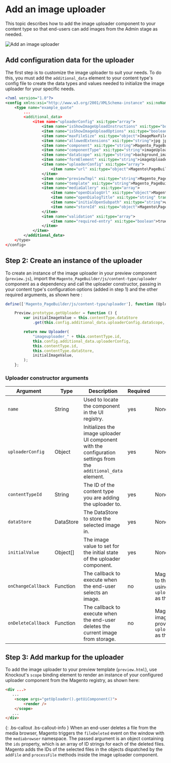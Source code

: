 # Add an image uploader

This topic describes how to add the image uploader component to your content type so that end-users can add images from the Admin stage as needed.

![Add an image uploader](../../images/how-to-add-image-uploader.svg)

## Add configuration data for the uploader

The first step is to customize the image uploader to suit your needs. To do this, you must add the `additional_data` element to your content type's config file to create the data types and values needed to initialize the image uploader for your specific needs.

```xml
<?xml version="1.0"?>
<config xmlns:xsi="http://www.w3.org/2001/XMLSchema-instance" xsi:noNamespaceSchemaLocation="urn:magento:module:Magento_PageBuilder:etc/content_type.xsd">
    <type name="example_quote"
        ...
        <additional_data>
            <item name="uploaderConfig" xsi:type="array">
                <item name="isShowImageUploadInstructions" xsi:type="boolean">false</item>
                <item name="isShowImageUploadOptions" xsi:type="boolean">true</item>
                <item name="maxFileSize" xsi:type="object">ImageMaxFileSizeDesktop</item>
                <item name="allowedExtensions" xsi:type="string">jpg jpeg gif png</item>
                <item name="component" xsi:type="string">Magento_PageBuilder/js/form/element/image-uploader</item>
                <item name="componentType" xsi:type="string">imageUploader</item>
                <item name="dataScope" xsi:type="string">background_image</item>
                <item name="formElement" xsi:type="string">imageUploader</item>
                <item name="uploaderConfig" xsi:type="array">
                    <item name="url" xsi:type="object">Magento\PageBuilder\Model\Config\ContentType\AdditionalData\Provider\Uploader\SaveUrl</item>
                </item>
                <item name="previewTmpl" xsi:type="string">Magento_PageBuilder/form/element/uploader/preview</item>
                <item name="template" xsi:type="string">Magento_PageBuilder/form/element/uploader/preview/image</item>
                <item name="mediaGallery" xsi:type="array">
                    <item name="openDialogUrl" xsi:type="object">Magento\PageBuilder\Model\Config\ContentType\AdditionalData\Provider\Uploader\OpenDialogUrl</item>
                    <item name="openDialogTitle" xsi:type="string" translate="true">Insert Images...</item>
                    <item name="initialOpenSubpath" xsi:type="string">wysiwyg</item>
                    <item name="storeId" xsi:type="object">Magento\PageBuilder\Model\Config\ContentType\AdditionalData\Provider\StoreId</item>
                </item>
                <item name="validation" xsi:type="array">
                    <item name="required-entry" xsi:type="boolean">true</item>
                </item>
            </item>
        </additional_data>
    </type>
</config>
```

## Step 2: Create an instance of the uploader

To create an instance of the image uploader in your preview component (`preview.js`), import the `Magento_PageBuilder/js/content-type/uploader` component as a dependency and call the uploader constructor, passing in your content type's configuration options (added in step 1) and the other required arguments, as shown here :

```js
define(['Magento_PageBuilder/js/content-type/uploader'], function (Uploader) {

    Preview.prototype.getUploader = function () {
        var initialImageValue = this.contentType.dataStore
            .get(this.config.additional_data.uploaderConfig.dataScope, "");

        return new Uploader(
            "imageuploader_" + this.contentType.id,
            this.config.additional_data.uploaderConfig,
            this.contentType.id,
            this.contentType.dataStore,
            initialImageValue,
        );
    };
```

### Uploader constructor arguments

| Argument           | Type      | Description                                                                                                     | Required | Default                                                                                                 |
|--------------------|-----------|-----------------------------------------------------------------------------------------------------------------|----------|---------------------------------------------------------------------------------------------------------|
| `name`             | String    | Used to locate the component in the UI registry.                                                                | yes      | None                                                                                                    |
| `uploaderConfig`   | Object    | Initializes the image uploader UI component with the configuration settings from the `additional_data` element. | yes      | None                                                                                                    |
| `contentTypeId`    | String    | The ID of the content type you are adding the uploader to.                                                      | yes      | None                                                                                                    |
| `dataStore`        | DataStore | The DataStore to store the selected image in.                                                                   | yes      | None                                                                                                    |
| `initialValue`     | Object[]  | The image value to set for the initial state of the uploader component.                                         | yes      | None                                                                                                    |
| `onChangeCallback` | Function  | The callback to execute when the end-user selects an image.                                                     | no       | Magento saves the image to the provided `dataStore` using `uploaderConfig.dataScope` as the key.        |
| `onDeleteCallback` | Function  | The callback to execute when the end-user deletes the current image from storage.                               | no       | Magento removes the image from to the provided `dataStore` using `uploaderConfig.dataScope` as the key. |

## Step 3: Add markup for the uploader

To add the image uploader to your preview template (`preview.html`), use Knockout's `scope` binding element to render an instance of your configured uploader component from the Magento registry, as shown here:

```html
<div ...>
   ...
    <scope args="getUploader().getUiComponent()">
        <render />
    </scope>
   ...
</div>
```

{: .bs-callout .bs-callout-info }
When an end-user deletes a file from the media browser, Magento triggers the `fileDeleted` event on the window with the `mediabrowser` namespace. The passed argument is an object containing the `ids` property, which is an array of ID strings for each of the deleted files. Magento adds the IDs of the selected files in the objects dispatched by the `addFile` and `processFile` methods inside the image uploader component.
